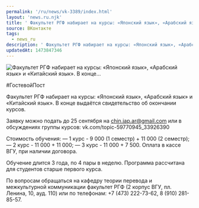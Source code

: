 ```yaml
---
permalink: '/ru/news/vk-3389/index.html'
layout: 'news.ru.njk'
title: ' Факультет РГФ набирает на курсы: «Японский язык», «Арабский язык» и «Китайский язык». В конце…'
source: ВКонтакте
tags:
  - news_ru
description: ' Факультет РГФ набирает на курсы: «Японский язык», «Арабский язык» и «Китайский язык». В конце…'
updatedAt: 1473847346
---
```

![ Факультет РГФ набирает на курсы: «Японский язык», «Арабский язык» и «Китайский язык». В конце…](https://sun9-68.userapi.com/impf/c631118/v631118484/42e2b/68O98MIeIEk.jpg?size=900x675&quality=96&proxy=1&sign=b030a756adac2f92afc2888ea382b9c1&c_uniq_tag=gCAP1dZ5sCuH6_wX5TRSMsHycGWrqQmRhJ9FlO9PR5c&type=album)

#ГостевойПост

Факультет РГФ набирает на курсы: «Японский язык», «Арабский язык» и «Китайский язык». В конце выдаётся свидетельство об окончании курсов.

Заявку можно подать до 25 сентября на chin.jap.ar@gmail.com или в обсуждениях группы курсов: vk.com/topic-59770945_33926390

Стоимость обучения:
— 1 курс - 9 000 (1 семестр) + 11 000 (2 семестр);
— 2 курс - 11 000 + 11 000;
— 3 курс - 11 000 + 7 500.
Оплата в кассе ВГУ, при наличии договора.

Обучение длится 3 года, по 4 пары в неделю.
Программа рассчитана для студентов старше первого курса.

По вопросам обращаться на кафедру теории перевода и межкультурной коммуникации факультет РГФ (2 корпус ВГУ, пл. Ленина, 10, ауд. 110) или по телефонам: +7 (473) 222-73-62, 8 (910) 281-85-57.
